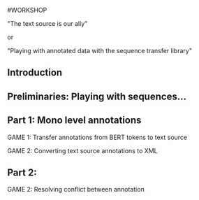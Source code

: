 #WORKSHOP


"The text source is our ally" 

or

"Playing with annotated data with the sequence transfer library"


## Introduction

## Preliminaries: Playing with sequences...


## Part 1: Mono level annotations 


GAME 1: 
Transfer annotations from BERT tokens to text source

GAME 2:
Converting text source annotations to XML


## Part 2: 

GAME 2: 
Resolving conflict between annotation 








